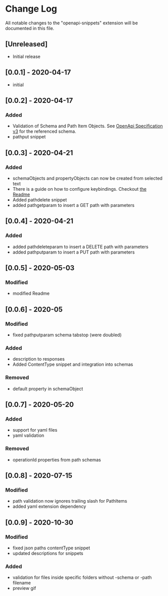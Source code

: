 # Change Log

All notable changes to the "openapi-snippets" extension will be documented in this file.

## [Unreleased]

- Initial release

## [0.0.1] - 2020-04-17

- initial

## [0.0.2] - 2020-04-17

### Added

- Validation of Schema and Path Item Objects. See [OpenApi Specification v3](https://raw.githubusercontent.com/OAI/OpenAPI-Specification/master/schemas/v3.0/schema.json) for the referenced schema.
- pathput snippet

## [0.0.3] - 2020-04-21

### Added

- schemaObjects and propertyObjects can now be created from selected text
- There is a guide on how to configure keybindings. Checkout [the Readme](./README.md#keybindings)
- Added pathdelete snippet
- added pathgetparam to insert a GET path with parameters

## [0.0.4] - 2020-04-21

### Added

- added pathdeleteparam to insert a DELETE path with parameters
- added pathputparam to insert a PUT path with parameters

## [0.0.5] - 2020-05-03

### Modified

- modified Readme

## [0.0.6] - 2020-05

### Modified

- fixed pathputparam schema tabstop (were doubled)

### Added

- description to responses
- Added ContentType snippet and integration into schemas

### Removed

- default property in schemaObject

## [0.0.7] - 2020-05-20

### Added

- support for yaml files
- yaml validation

### Removed

- operationId properties from path schemas

## [0.0.8] - 2020-07-15

### Modified

- path validation now ignores trailing slash for PathItems
- added yaml extension dependency

## [0.0.9] - 2020-10-30

### Modified

- fixed json paths contentType snippet
- updated descriptions for snippets

### Added

- validation for files inside specific folders without -schema or -path filename
- preview gif
